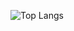 ![Top Langs](https://github-readme-stats.vercel.app/api/top-langs/?username=JhonaCodes&layout=compact&theme=tokyonight&hide=javascript,html,CMake,c,swift,shell,cpp&langs_count=4&include_all_commits=true&count_private=true)

